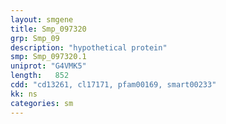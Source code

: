 ```yaml
---
layout: smgene
title: Smp_097320
grp: Smp_09
description: "hypothetical protein"
smp: Smp_097320.1
uniprot: "G4VMK5"
length:   852
cdd: "cd13261, cl17171, pfam00169, smart00233"
kk: ns
categories: sm
---
```

